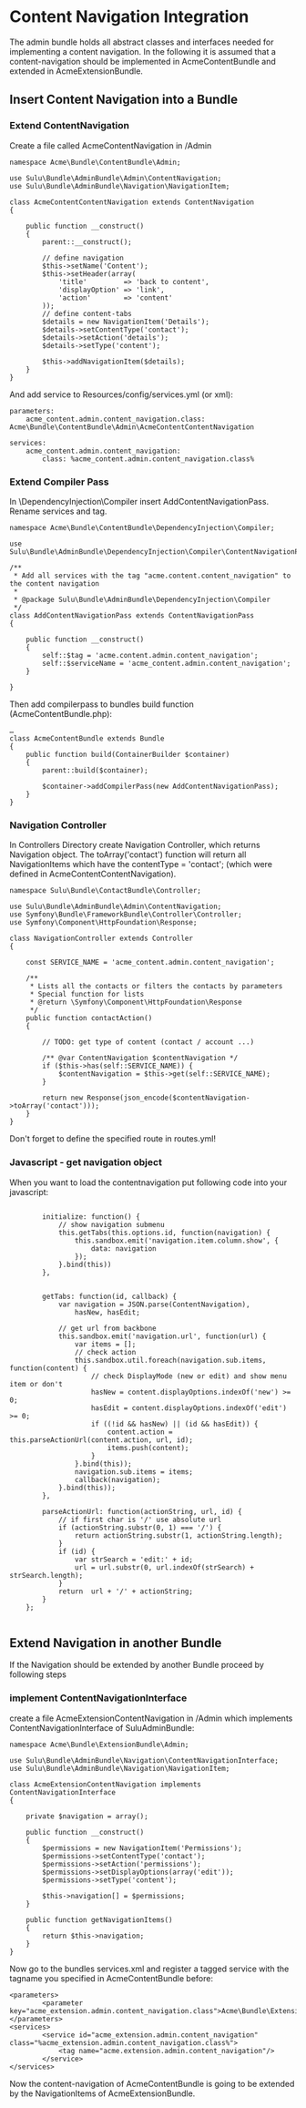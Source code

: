# Content Navigation Integration

The admin bundle holds all abstract classes and interfaces needed for implementing a content navigation. 
In the following it is assumed that a content-navigation should be implemented in AcmeContentBundle and extended in AcmeExtensionBundle.


## Insert Content Navigation into a Bundle

### Extend ContentNavigation

Create a file called AcmeContentNavigation in /Admin
    
```    
namespace Acme\Bundle\ContentBundle\Admin;

use Sulu\Bundle\AdminBundle\Admin\ContentNavigation;
use Sulu\Bundle\AdminBundle\Navigation\NavigationItem;

class AcmeContentContentNavigation extends ContentNavigation
{

    public function __construct()
    {
        parent::__construct();

		// define navigation 
        $this->setName('Content');
        $this->setHeader(array(
            'title'         => 'back to content',
            'displayOption' => 'link',
            'action'        => 'content'
        ));
		// define content-tabs
        $details = new NavigationItem('Details');
        $details->setContentType('contact');
        $details->setAction('details');
        $details->setType('content');

        $this->addNavigationItem($details);
    }
}

```
And add service to Resources/config/services.yml (or xml):

```
parameters:
    acme_content.admin.content_navigation.class: Acme\Bundle\ContentBundle\Admin\AcmeContentContentNavigation

services:
    acme_content.admin.content_navigation:
        class: %acme_content.admin.content_navigation.class%
```
    	
### Extend Compiler Pass

In \DependencyInjection\Compiler insert AddContentNavigationPass. Rename services and tag. 

```
namespace Acme\Bundle\ContentBundle\DependencyInjection\Compiler;

use Sulu\Bundle\AdminBundle\DependencyInjection\Compiler\ContentNavigationPass;

/**
 * Add all services with the tag "acme.content.content_navigation" to the content navigation
 *
 * @package Sulu\Bundle\AdminBundle\DependencyInjection\Compiler
 */
class AddContentNavigationPass extends ContentNavigationPass
{

    public function __construct()
    {
        self::$tag = 'acme.content.admin.content_navigation';
        self::$serviceName = 'acme_content.admin.content_navigation';
    }

}
```

Then add compilerpass to bundles build function (AcmeContentBundle.php):

```
…
class AcmeContentBundle extends Bundle
{
    public function build(ContainerBuilder $container)
    {
        parent::build($container);

        $container->addCompilerPass(new AddContentNavigationPass);
    }
}

```

### Navigation Controller
In Controllers Directory create Navigation Controller, which returns Navigation object.
The toArray('contact') function will return all NavigationItems which have the contentType = 'contact'; (which were defined in AcmeContentContentNavigation).

```
namespace Sulu\Bundle\ContactBundle\Controller;

use Sulu\Bundle\AdminBundle\Admin\ContentNavigation;
use Symfony\Bundle\FrameworkBundle\Controller\Controller;
use Symfony\Component\HttpFoundation\Response;

class NavigationController extends Controller
{

    const SERVICE_NAME = 'acme_content.admin.content_navigation';    

    /**
     * Lists all the contacts or filters the contacts by parameters
     * Special function for lists
     * @return \Symfony\Component\HttpFoundation\Response
     */
    public function contactAction()
    {

        // TODO: get type of content (contact / account ...)

        /** @var ContentNavigation $contentNavigation */
        if ($this->has(self::SERVICE_NAME)) {
            $contentNavigation = $this->get(self::SERVICE_NAME);
        }

        return new Response(json_encode($contentNavigation->toArray('contact')));
    }
}
```

Don't forget to define the specified route in routes.yml!

### Javascript - get navigation  object
When you want to load the contentnavigation put following code into your javascript:
```

		initialize: function() {
	      	// show navigation submenu
           	this.getTabs(this.options.id, function(navigation) {
                this.sandbox.emit('navigation.item.column.show', {
                    data: navigation
                });
           	}.bind(this))
		},
 	     
       	
		getTabs: function(id, callback) {
            var navigation = JSON.parse(ContentNavigation),
                hasNew, hasEdit;

            // get url from backbone
            this.sandbox.emit('navigation.url', function(url) {
                var items = [];
                // check action
                this.sandbox.util.foreach(navigation.sub.items, function(content) {
                    // check DisplayMode (new or edit) and show menu item or don't
                    hasNew = content.displayOptions.indexOf('new') >= 0;
                    hasEdit = content.displayOptions.indexOf('edit') >= 0;
                    if ((!id && hasNew) || (id && hasEdit)) {
                        content.action = this.parseActionUrl(content.action, url, id);
                        items.push(content);
                    }
                }.bind(this));
                navigation.sub.items = items;
                callback(navigation);
            }.bind(this));
        },

        parseActionUrl: function(actionString, url, id) {
            // if first char is '/' use absolute url
            if (actionString.substr(0, 1) === '/') {
                return actionString.substr(1, actionString.length);
            }
            if (id) {
                var strSearch = 'edit:' + id;
                url = url.substr(0, url.indexOf(strSearch) + strSearch.length);
            }
            return  url + '/' + actionString;
        }
    };
            
```


## Extend Navigation in another Bundle

If the Navigation should be extended by another Bundle proceed by following steps

### implement ContentNavigationInterface
create a file AcmeExtensionContentNavigation in /Admin which implements ContentNavigationInterface of SuluAdminBundle:

```
namespace Acme\Bundle\ExtensionBundle\Admin;

use Sulu\Bundle\AdminBundle\Navigation\ContentNavigationInterface;
use Sulu\Bundle\AdminBundle\Navigation\NavigationItem;

class AcmeExtensionContentNavigation implements ContentNavigationInterface
{

    private $navigation = array();

    public function __construct()
    {
        $permissions = new NavigationItem('Permissions');
        $permissions->setContentType('contact');
        $permissions->setAction('permissions');
        $permissions->setDisplayOptions(array('edit'));
        $permissions->setType('content');

        $this->navigation[] = $permissions;
    }

    public function getNavigationItems()
    {
        return $this->navigation;
    }
}
```

Now go to the bundles services.xml and register a tagged service with the tagname you specified in AcmeContentBundle before:

```
<parameters>
        <parameter key="acme_extension.admin.content_navigation.class">Acme\Bundle\ExtensionBundle\Admin\AcmeExtensionContentNavigation</parameter>
</parameters>
<services>
        <service id="acme_extension.admin.content_navigation" class="%acme_extension.admin.content_navigation.class%">
            <tag name="acme.extension.admin.content_navigation"/>
        </service>
</services>
```
Now the content-navigation of AcmeContentBundle is going to be extended by the NavigationItems of AcmeExtensionBundle.
